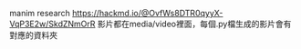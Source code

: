 manim research 
https://hackmd.io/@OvfWs8DTR0qyyX-VqP3E2w/SkdZNmOrR
影片都在media/video裡面，每個.py檔生成的影片會有對應的資料夾

